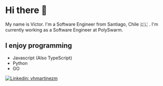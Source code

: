 # Hi there 👋

My name is Víctor. I'm a Software Engineer from Santiago, Chile 🇨🇱 . I'm currently working as a Software Engineer at PolySwarm.

## I enjoy programming

* Javascript (Also TypeScript)
* Python
* GO

[![Linkedin: vhmartinezm](https://img.shields.io/badge/-vhmartinezm-blue?style=flat-square&logo=Linkedin&logoColor=white&link=https://www.linkedin.com/in/vhmartinezm/)](https://www.linkedin.com/in/vhmartinezm/)

